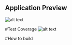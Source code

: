 ## Application Preview

![alt text](https://user-images.githubusercontent.com/16852921/99231564-cab23400-2816-11eb-97bc-56d94c43e3a4.gif)

#Test Coverage 
![alt text](https://user-images.githubusercontent.com/16852921/99764868-f3427280-2b23-11eb-8164-7fbe411356e2.png)

#How to build
 
